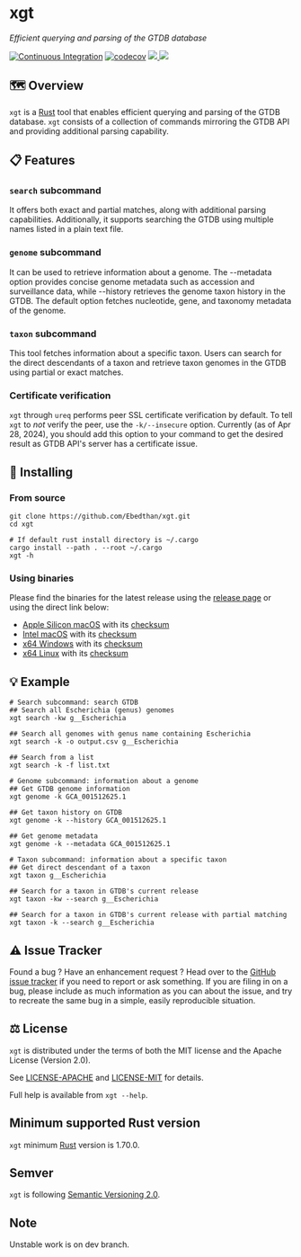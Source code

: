 # xgt

*Efficient querying and parsing of the GTDB database*

[![Continuous Integration](https://github.com/Ebedthan/xgt/actions/workflows/ci.yml/badge.svg)](https://github.com/Ebedthan/xgt/actions/workflows/ci.yml)
[![codecov](https://codecov.io/gh/Ebedthan/xgt/branch/main/graph/badge.svg?token=OFAOB6K5KB)](https://codecov.io/gh/Ebedthan/xgt)
<a href="https://github.com/Ebedthan/xgt/blob/main/LICENSE-MIT">
    <img src="https://img.shields.io/badge/license-MIT-blue?style=flat">
</a>
<a href="https://github.com/Ebedthan/xgt/blob/main/LICENSE-APACHE">
    <img src="https://img.shields.io/badge/license-APACHE-blue?style=flat">
</a>


## 🗺️ Overview

`xgt` is a [Rust](https://www.rust-lang.org/) tool that enables efficient querying and parsing of the GTDB database. `xgt` consists of a collection of commands mirroring the GTDB API and providing additional parsing capability.

## 📋 Features

### `search` subcommand
It offers both exact and partial matches, along with additional parsing capabilities. Additionally, it supports searching the GTDB using multiple names listed in a plain text file.

### `genome` subcommand
It can be used to retrieve information about a genome. The --metadata option provides concise genome metadata such as accession and surveillance data, while --history retrieves the genome taxon history in the GTDB. The default option fetches nucleotide, gene, and taxonomy metadata of the genome.

### `taxon` subcommand
This tool fetches information about a specific taxon. Users can search for
the direct descendants of a taxon and retrieve taxon genomes in the GTDB using partial or exact matches.

### Certificate verification

`xgt` through `ureq` performs peer SSL certificate verification by default.
To tell `xgt` to _not_ verify the peer, use the `-k/--insecure` option.
Currently (as of Apr 28, 2024), you should add this option to your command to get the desired result as GTDB API's server has a certificate issue.

## 🔧 Installing

### From source

```
git clone https://github.com/Ebedthan/xgt.git
cd xgt

# If default rust install directory is ~/.cargo
cargo install --path . --root ~/.cargo
xgt -h
```

### Using binaries

Please find the binaries for the latest release using the [release page](https://github.com/Ebedthan/xgt/releases) or using the direct link below:
* [Apple Silicon macOS](https://github.com/Ebedthan/xgt/releases/download/v0.4.0/xgt-aarch64-apple-darwin.tar.xz) with its [checksum](https://github.com/Ebedthan/xgt/releases/download/v0.4.0/xgt-aarch64-apple-darwin.tar.xz.sha256)
* [Intel macOS](https://github.com/Ebedthan/xgt/releases/download/v0.4.0/xgt-x86_64-apple-darwin.tar.xz) with its [checksum](https://github.com/Ebedthan/xgt/releases/download/v0.4.0/xgt-x86_64-apple-darwin.tar.xz.sha256)
* [x64 Windows](https://github.com/Ebedthan/xgt/releases/download/v0.4.0/xgt-x86_64-pc-windows-msvc.zip) with its [checksum](https://github.com/Ebedthan/xgt/releases/download/v0.4.0/xgt-x86_64-pc-windows-msvc.zip.sha256)
* [x64 Linux](https://github.com/Ebedthan/xgt/releases/download/v0.4.0/xgt-x86_64-unknown-linux-gnu.tar.xz) with its [checksum](https://github.com/Ebedthan/xgt/releases/download/v0.4.0/xgt-x86_64-unknown-linux-gnu.tar.xz.sha256)

## 💡 Example

```
# Search subcommand: search GTDB
## Search all Escherichia (genus) genomes
xgt search -kw g__Escherichia

## Search all genomes with genus name containing Escherichia
xgt search -k -o output.csv g__Escherichia

## Search from a list
xgt search -k -f list.txt

# Genome subcommand: information about a genome
## Get GTDB genome information
xgt genome -k GCA_001512625.1

## Get taxon history on GTDB
xgt genome -k --history GCA_001512625.1

## Get genome metadata
xgt genome -k --metadata GCA_001512625.1

# Taxon subcommand: information about a specific taxon
## Get direct descendant of a taxon
xgt taxon g__Escherichia

## Search for a taxon in GTDB's current release
xgt taxon -kw --search g__Escherichia

## Search for a taxon in GTDB's current release with partial matching
xgt taxon -k --search g__Escherichia
```

## ⚠️ Issue Tracker

Found a bug ? Have an enhancement request ? Head over to the [GitHub issue
tracker](https://github.com/Ebedthan/xgt/issues) if you need to report
or ask something. If you are filing in on a bug, please include as much
information as you can about the issue, and try to recreate the same bug
in a simple, easily reproducible situation.

## ⚖️ License

`xgt` is distributed under the terms of both the MIT license and the Apache License (Version 2.0).

See [LICENSE-APACHE](https://github.com/Ebedthan/xgt/blob/main/LICENSE-APACHE) and [LICENSE-MIT](https://github.com/Ebedthan/xgt/blob/main/LICENSE-MIT) for details.

Full help is available from `xgt --help`.

## Minimum supported Rust version
`xgt` minimum [Rust](https://www.rust-lang.org/) version is 1.70.0.

## Semver
`xgt` is following [Semantic Versioning 2.0](https://semver.org/).

## Note
Unstable work is on dev branch.
